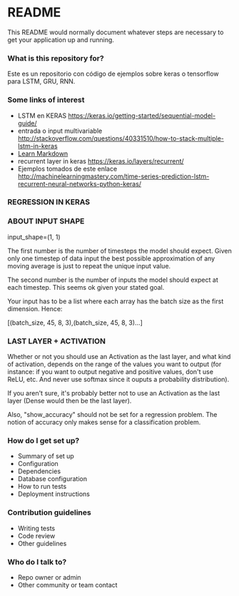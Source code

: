 # README #

This README would normally document whatever steps are necessary to get your application up and running.

### What is this repository for? ###

Este es un repositorio con código de ejemplos sobre keras o tensorflow para LSTM, GRU, RNN.

### Some links of interest ###

* LSTM en KERAS https://keras.io/getting-started/sequential-model-guide/
* entrada o input multivariable http://stackoverflow.com/questions/40331510/how-to-stack-multiple-lstm-in-keras
* [Learn Markdown](https://bitbucket.org/tutorials/markdowndemo)
* recurrent layer in keras https://keras.io/layers/recurrent/
* Ejemplos tomados de este enlace http://machinelearningmastery.com/time-series-prediction-lstm-recurrent-neural-networks-python-keras/


### REGRESSION IN KERAS ###

### ABOUT INPUT SHAPE ###

input_shape=(1, 1)

The first number is the number of timesteps the model should expect. Given only one timestep of data input the best possible approximation of any moving average is just to repeat the unique input value.

The second number is the number of inputs the model should expect at each timestep. This seems ok given your stated goal.

Your input has to be a list where each array has the batch size as the first dimension. Hence:

[(batch_size, 45, 8, 3),(batch_size, 45, 8, 3)...] 

### LAST LAYER + ACTIVATION ###

Whether or not you should use an Activation as the last layer, and what kind of activation, depends on the range of the values you want to output (for instance: if you want to output negative and positive values, don't use ReLU, etc. And never use softmax since it ouputs a probability distribution). 

If you aren't sure, it's probably better not to use an Activation as the last layer (Dense would then be the last layer).

Also, "show_accuracy" should not be set for a regression problem. The notion of accuracy only makes sense for a classification problem.

### How do I get set up? ###

* Summary of set up
* Configuration
* Dependencies
* Database configuration
* How to run tests
* Deployment instructions

### Contribution guidelines ###

* Writing tests
* Code review
* Other guidelines

### Who do I talk to? ###

* Repo owner or admin
* Other community or team contact
